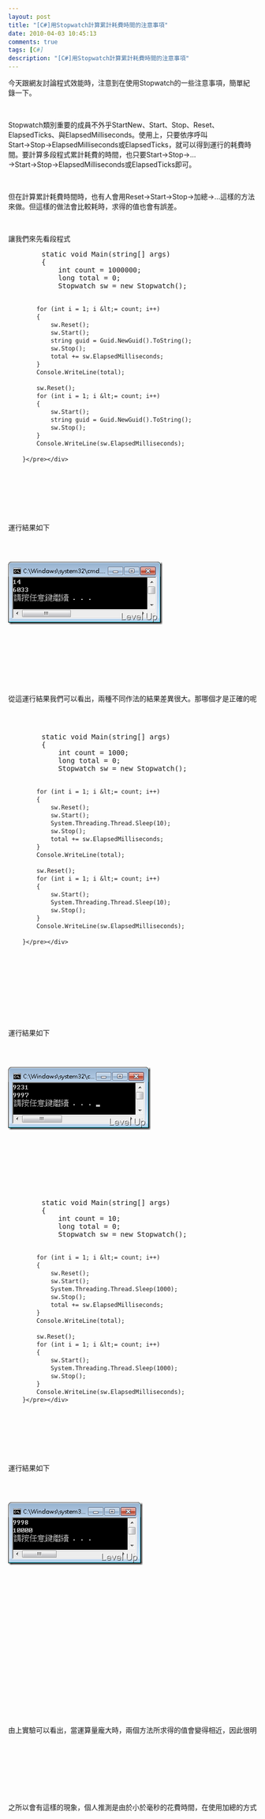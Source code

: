 ```yaml
---
layout: post
title: "[C#]用Stopwatch計算累計耗費時間的注意事項"
date: 2010-04-03 10:45:13
comments: true
tags: [C#]
description: "[C#]用Stopwatch計算累計耗費時間的注意事項"
---
```

<p>今天跟網友討論程式效能時，注意到在使用Stopwatch的一些注意事項，簡單紀錄一下。</p>  <p> </p>  <p>Stopwatch類別重要的成員不外乎StartNew、Start、Stop、Reset、ElapsedTicks、與ElapsedMilliseconds。使用上，只要依序呼叫Start→Stop→ElapsedMilliseconds或ElapsedTicks，就可以得到運行的耗費時間。要計算多段程式累計耗費的時間，也只要Start→Stop→…→Start→Stop→ElapsedMilliseconds或ElapsedTicks即可。</p>  <p> </p>  <p>但在計算累計耗費時間時，也有人會用Reset→Start→Stop→加總→…這樣的方法來做。但這樣的做法會比較耗時，求得的值也會有誤差。</p>  <p> </p>  <p>讓我們來先看段程式</p>  <div style="padding-bottom: 0px; margin: 0px; padding-left: 0px; padding-right: 0px; display: inline; float: none; padding-top: 0px" id="scid:812469c5-0cb0-4c63-8c15-c81123a09de7:5aa6738a-dc66-43e7-98f7-b751b87821e3" class="wlWriterEditableSmartContent"><pre name="code" class="c#:nocontrols">        static void Main(string[] args)
        {
            int count = 1000000;
            long total = 0;
            Stopwatch sw = new Stopwatch();

            for (int i = 1; i &lt;= count; i++)
            {
                sw.Reset();
                sw.Start();
                string guid = Guid.NewGuid().ToString();
                sw.Stop();
                total += sw.ElapsedMilliseconds;
            }
            Console.WriteLine(total);

            sw.Reset();
            for (int i = 1; i &lt;= count; i++)
            {
                sw.Start();
                string guid = Guid.NewGuid().ToString();
                sw.Stop();
            }
            Console.WriteLine(sw.ElapsedMilliseconds);

        }</pre></div>

<p> </p>

<p>運行結果如下</p>

<p><img style="border-right-width: 0px; display: inline; border-top-width: 0px; border-bottom-width: 0px; border-left-width: 0px" title="image" border="0" alt="image" src="\images\posts\14384\image_thumb.png" width="313" height="127" /> </p>

<p> </p>

<p>從這運行結果我們可以看出，兩種不同作法的結果差異很大。那哪個才是正確的呢？讓我們再看些例子。</p>

<div style="padding-bottom: 0px; margin: 0px; padding-left: 0px; padding-right: 0px; display: inline; float: none; padding-top: 0px" id="scid:812469c5-0cb0-4c63-8c15-c81123a09de7:8eba6096-d0fc-4434-a204-380337d306eb" class="wlWriterEditableSmartContent"><pre name="code" class="c#:nocontrols">        static void Main(string[] args)
        {
            int count = 1000;
            long total = 0;
            Stopwatch sw = new Stopwatch();

            for (int i = 1; i &lt;= count; i++)
            {
                sw.Reset();
                sw.Start();
                System.Threading.Thread.Sleep(10);
                sw.Stop();
                total += sw.ElapsedMilliseconds;
            }
            Console.WriteLine(total);

            sw.Reset();
            for (int i = 1; i &lt;= count; i++)
            {
                sw.Start();
                System.Threading.Thread.Sleep(10);
                sw.Stop();
            }
            Console.WriteLine(sw.ElapsedMilliseconds);

        }</pre></div>

<p />

<p> </p>

<p>運行結果如下</p>

<p><img style="border-right-width: 0px; display: inline; border-top-width: 0px; border-bottom-width: 0px; border-left-width: 0px" title="image" border="0" alt="image" src="\images\posts\14384\image_thumb_3.png" width="289" height="127" /> </p>

<p> </p>

<div style="padding-bottom: 0px; margin: 0px; padding-left: 0px; padding-right: 0px; display: inline; float: none; padding-top: 0px" id="scid:812469c5-0cb0-4c63-8c15-c81123a09de7:251503b4-7e25-4b80-bd9b-e4f6547453f5" class="wlWriterEditableSmartContent"><pre name="code" class="c#:nocontrols">        static void Main(string[] args)
        {
            int count = 10;
            long total = 0;
            Stopwatch sw = new Stopwatch();

            for (int i = 1; i &lt;= count; i++)
            {
                sw.Reset();
                sw.Start();
                System.Threading.Thread.Sleep(1000);
                sw.Stop();
                total += sw.ElapsedMilliseconds;
            }
            Console.WriteLine(total);

            sw.Reset();
            for (int i = 1; i &lt;= count; i++)
            {
                sw.Start();
                System.Threading.Thread.Sleep(1000);
                sw.Stop();
            }
            Console.WriteLine(sw.ElapsedMilliseconds);
        }</pre></div>

<p> </p>

<p>運行結果如下</p>

<p><img style="border-right-width: 0px; display: inline; border-top-width: 0px; border-bottom-width: 0px; border-left-width: 0px" title="image" border="0" alt="image" src="\images\posts\14384\image_thumb_2.png" width="273" height="127" /> </p>

<p />

<p />

<p />

<p />

<p> </p>

<p>由上實驗可以看出，當運算量龐大時，兩個方法所求得的值會變得相近，因此很明顯的可以看出，自行加總的方法是有誤差的。</p>

<p> </p>

<p>之所以會有這樣的現象，個人推測是由於小於毫秒的花費時間，在使用加總的方式處理時，會被忽略不記所導致。</p>